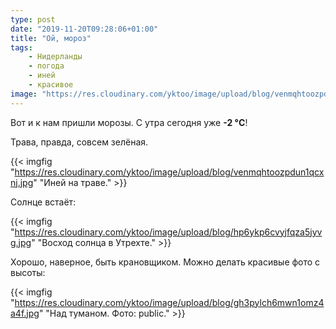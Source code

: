 ```yaml
---
type: post
date: "2019-11-20T09:28:06+01:00"
title: "Ой, мороз"
tags:
    - Нидерланды
    - погода
    - иней
    - красивое
image: "https://res.cloudinary.com/yktoo/image/upload/blog/venmqhtoozpdun1qcxnj.jpg"
---
```


Вот и к нам пришли морозы. С утра сегодня уже **-2 °C**!

Трава, правда, совсем зелёная.

<!--more-->

{{< imgfig "https://res.cloudinary.com/yktoo/image/upload/blog/venmqhtoozpdun1qcxnj.jpg" "Иней на траве." >}}

Солнце встаёт:

{{< imgfig "https://res.cloudinary.com/yktoo/image/upload/blog/hp6ykp6cvyjfqza5jyvg.jpg" "Восход солнца в Утрехте." >}}

Хорошо, наверное, быть крановщиком. Можно делать красивые фото с высоты:

{{< imgfig "https://res.cloudinary.com/yktoo/image/upload/blog/gh3pylch6mwn1omz4a4f.jpg" "Над туманом. Фото: public." >}}